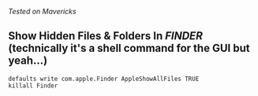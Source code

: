 _Tested on Mavericks_

## Show Hidden Files & Folders In _FINDER_ (technically it's a shell command for the GUI but yeah...)

    defaults write com.apple.Finder AppleShowAllFiles TRUE
    killall Finder